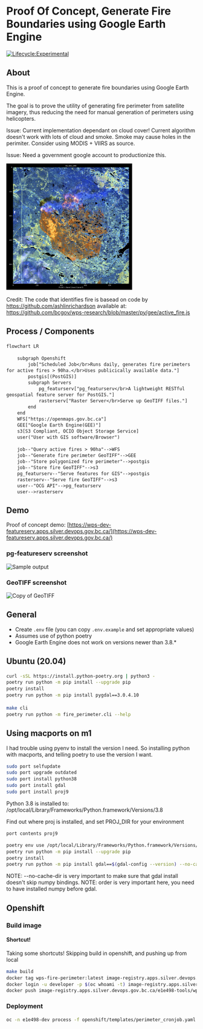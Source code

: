 # Proof Of Concept, Generate Fire Boundaries using Google Earth Engine

[![Lifecycle:Experimental](https://img.shields.io/badge/Lifecycle-Experimental-339999)](https://github.com/bcgov/repomountie/blob/master/doc/lifecycle-badges.md)

## About

This is a proof of concept to generate fire boundaries using Google Earth Engine.

The goal is to prove the utility of generating fire perimeter from satellite imagery, thus reducing the need for manual generation of perimeters using helicopters.

Issue: Current implementation dependant on cloud cover! Current algorithm doesn't work with lots of cloud and smoke. Smoke may cause holes in the perimiter. Consider using MODIS + VIIRS as source.

Issue: Need a government google account to productionize this.

<img src="fire_perimeter/example.gif" width="333">

Credit: The code that identifies fire is basead on code by https://github.com/ashlinrichardson available at:
https://github.com/bcgov/wps-research/blob/master/py/gee/active_fire.js

## Process / Components

```mermaid
flowchart LR

    subgraph Openshift
        job["Scheduled Job</br>Runs daily, generates fire perimeters for active fires > 90ha.</br>Uses publicically available data."]
        postgis[(PostGIS)]
        subgraph Servers
            pg_featurserv["pg_featurserv</br>A lightweight RESTful geospatial feature server for PostGIS."]
            rasterserv["Raster Server</br>Serve up GeoTIFF files."]
        end
    end
    WFS["https://openmaps.gov.bc.ca"]
    GEE["Google Earth Engine(GEE)"]
    s3[S3 Compliant, OCIO Object Storage Service]
    user("User with GIS software/Browser")

    job--"Query active fires > 90ha"-->WFS
    job--"Generate fire perimeter GeoTIFF"-->GEE
    job--"Store polygonized fire perimeter"-->postgis
    job--"Store fire GeoTIFF"-->s3
    pg_featurserv--"Serve features for GIS"-->postgis
    rasterserv--"Serve fire GeoTIFF"-->s3
    user--"OCG API"-->pg_featurserv
    user-->rasterserv

```

## Demo

Proof of concept demo: [https://wps-dev-featureserv.apps.silver.devops.gov.bc.ca/](https://wps-dev-featureserv.apps.silver.devops.gov.bc.ca/)

### pg-featureserv screenshot

![Sample output](pg-featureserv.png)

### GeoTIFF screenshot

![Copy of GeoTIFF](sybrand_2021-08-23_rgb.png)

## General

- Create `.env` file (you can copy `.env.example` and set appropriate values)
- Assumes use of python poetry
- Google Earth Engine does not work on versions newer than 3.8.\*

## Ubuntu (20.04) 

```bash
curl -sSL https://install.python-poetry.org | python3 -
poetry run python -m pip install --upgrade pip
poetry install
poetry run python -m pip install pygdal==3.0.4.10

make cli
poetry run python -m fire_perimeter.cli --help
```

## Using macports on m1

I had trouble using pyenv to install the version I need. So installing python with macports, and telling poetry to use the version I want.

```bash
sudo port selfupdate
sudo port upgrade outdated
sudo port install python38
sudo port install gdal
sudo port install proj9
```

Python 3.8 is installed to: /opt/local/Library/Frameworks/Python.framework/Versions/3.8

Find out where proj is installed, and set PROJ_DIR for your environment

```bash
port contents proj9
```

```bash
poetry env use /opt/local/Library/Frameworks/Python.framework/Versions/3.8/bin/python3
poetry run python -m pip install --upgrade pip
poetry install
poetry run python -m pip install gdal==$(gdal-config --version) --no-cache-dir
```

NOTE: --no-cache-dir is very important to make sure that gdal install doesn't skip numpy bindings.
NOTE: order is very important here, you need to have installed numpy before gdal.

## Openshift

### Build image

#### Shortcut!

Taking some shortcuts! Skipping build in openshift, and pushing up from local

```bash
make build
docker tag wps-fire-perimeter:latest image-registry.apps.silver.devops.gov.bc.ca/e1e498-tools/wps-fire-perimeter:latest
docker login -u developer -p $(oc whoami -t) image-registry.apps.silver.devops.gov.bc.ca
docker push image-registry.apps.silver.devops.gov.bc.ca/e1e498-tools/wps-fire-perimeter:latest
```

### Deployment

```bash
oc -n e1e498-dev process -f openshift/templates/perimeter_cronjob.yaml | oc -n e1e498-dev apply -f -
```
